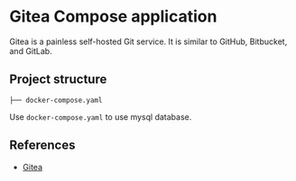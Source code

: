 # Gitea Compose application

Gitea is a painless self-hosted Git service. It is similar to GitHub, Bitbucket, and GitLab.

## Project structure

```text
├── docker-compose.yaml
```

Use `docker-compose.yaml` to use mysql database.

## References

- [Gitea](https://gitea.io/en-us/)